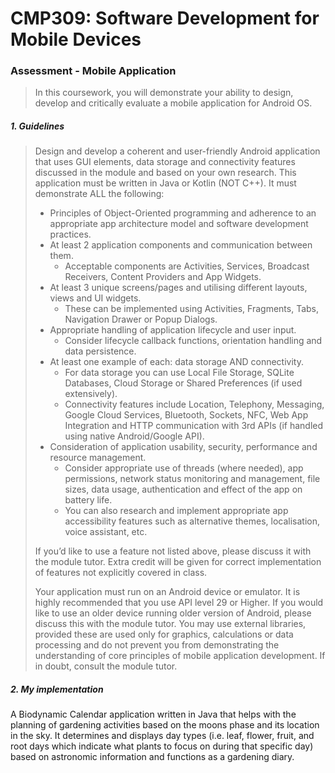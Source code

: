 # CMP309: Software Development for Mobile Devices

### Assessment - Mobile Application

> In this coursework, you will demonstrate your ability to design, develop and critically evaluate a 
mobile application for Android OS.

##### 1. Guidelines

> Design and develop a coherent and user-friendly Android application that uses GUI elements, data 
storage and connectivity features discussed in the module and based on your own research. This
application must be written in Java or Kotlin (NOT C++). It must demonstrate ALL the following:
> * Principles of Object-Oriented programming and adherence to an appropriate app architecture model 
and software development practices.
> * At least 2 application components and communication between them.
>   - Acceptable components are Activities, Services, Broadcast Receivers, Content Providers and App
Widgets.
> * At least 3 unique screens/pages and utilising different layouts, views and UI widgets.
>   - These can be implemented using Activities, Fragments, Tabs, Navigation Drawer or Popup Dialogs.
> * Appropriate handling of application lifecycle and user input.
>   - Consider lifecycle callback functions, orientation handling and data persistence.
> * At least one example of each: data storage AND connectivity.
>   - For data storage you can use Local File Storage, SQLite Databases, Cloud Storage or Shared
Preferences (if used extensively).
>   - Connectivity features include Location, Telephony, Messaging, Google Cloud Services, Bluetooth,
Sockets, NFC, Web App Integration and HTTP communication with 3rd APIs (if handled using native
Android/Google API).
> * Consideration of application usability, security, performance and resource management.
>   - Consider appropriate use of threads (where needed), app permissions, network status monitoring
and management, file sizes, data usage, authentication and effect of the app on battery life.
>   - You can also research and implement appropriate app accessibility features such as alternative
themes, localisation, voice assistant, etc.
>
> If you’d like to use a feature not listed above, please discuss it with the module tutor. Extra
credit will be given for correct implementation of features not explicitly covered in class.
>
> Your application must run on an Android device or emulator. It is highly recommended that you
use API level 29 or Higher. If you would like to use an older device running older version of
Android, please discuss this with the module tutor. You may use external libraries, provided these
are used only for graphics, calculations or data processing and do not prevent you from
demonstrating the understanding of core principles of mobile application development. If in doubt,
consult the module tutor.


##### 2. My implementation

A Biodynamic Calendar application written in Java that helps with the planning of gardening activities
based on the moons phase and its location in the sky. It determines and displays day types (i.e. leaf,
flower, fruit, and root days which indicate what plants to focus on during that specific day) based on
astronomic information and functions as a gardening diary.

